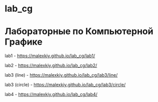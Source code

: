 # lab_cg
# Лабораторные по Компьютерной Графике

lab1 - https://malexkiy.github.io/lab_cg/lab1/

lab2 - https://malexkiy.github.io/lab_cg/lab2/

lab3 (line) - https://malexkiy.github.io/lab_cg/lab3/line/

lab3 (circle) - https://malexkiy.github.io/lab_cg/lab3/circle/

lab4 - https://malexkiy.github.io/lab_cg/lab4/
